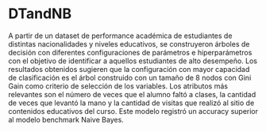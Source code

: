 # DTandNB
A partir de un dataset de performance académica de estudiantes de distintas nacionalidades y niveles educativos, se construyeron árboles de decisión con diferentes configuraciones de parámetros e hiperparámetros con el objetivo de identificar a aquellos estudiantes de alto desempeño. Los resultados obtenidos sugieren que la configuración con mayor capacidad de clasificación es el árbol construido con un tamaño de 8 nodos con Gini Gain como criterio de selección de los variables. Los atributos más relevantes son el número de veces que el alumno faltó a clases, la cantidad de veces que levantó la mano y la cantidad de visitas que realizó al sitio de contenidos educativos del curso. Este modelo registró un accuracy superior al modelo benchmark Naive Bayes. 
